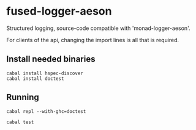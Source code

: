 # fused-logger-aeson

Structured logging, source-code compatible with 'monad-logger-aeson'.

For clients of the api, changing the import lines is all that is required.


## Install needed binaries

    cabal install hspec-discover
    cabal install doctest

## Running

    cabal repl --with-ghc=doctest

    cabal test
